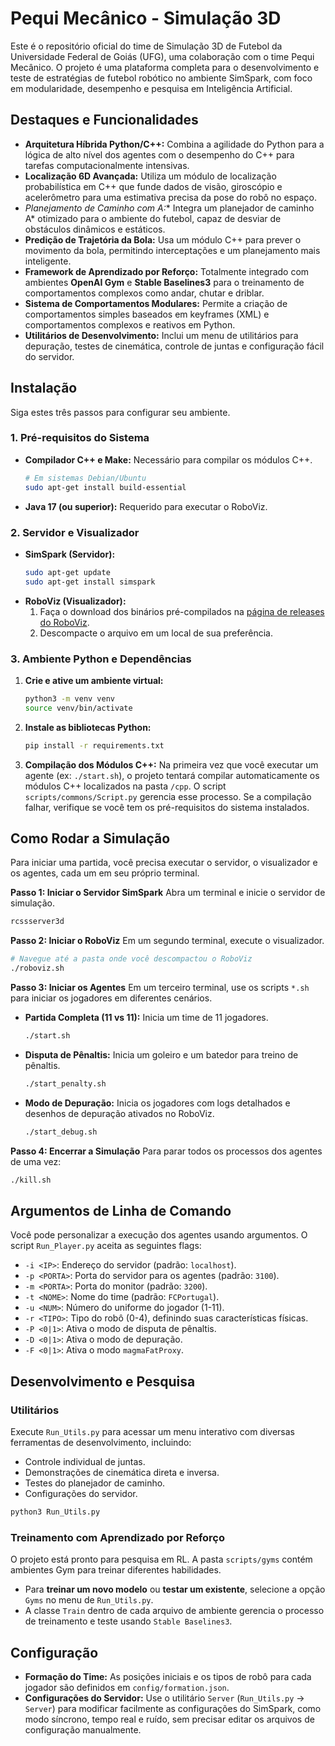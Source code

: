 # Pequi Mecânico - Simulação 3D

Este é o repositório oficial do time de Simulação 3D de Futebol da Universidade Federal de Goiás (UFG), uma colaboração com o time Pequi Mecânico. O projeto é uma plataforma completa para o desenvolvimento e teste de estratégias de futebol robótico no ambiente SimSpark, com foco em modularidade, desempenho e pesquisa em Inteligência Artificial.

## Destaques e Funcionalidades

* **Arquitetura Híbrida Python/C++:** Combina a agilidade do Python para a lógica de alto nível dos agentes com o desempenho do C++ para tarefas computacionalmente intensivas.
* **Localização 6D Avançada:** Utiliza um módulo de localização probabilística em C++ que funde dados de visão, giroscópio e acelerômetro para uma estimativa precisa da pose do robô no espaço.
* **Planejamento de Caminho com A*:** Integra um planejador de caminho A* otimizado para o ambiente do futebol, capaz de desviar de obstáculos dinâmicos e estáticos.
* **Predição de Trajetória da Bola:** Usa um módulo C++ para prever o movimento da bola, permitindo interceptações e um planejamento mais inteligente.
* **Framework de Aprendizado por Reforço:** Totalmente integrado com ambientes **OpenAI Gym** e **Stable Baselines3** para o treinamento de comportamentos complexos como andar, chutar e driblar.
* **Sistema de Comportamentos Modulares:** Permite a criação de comportamentos simples baseados em keyframes (XML) e comportamentos complexos e reativos em Python.
* **Utilitários de Desenvolvimento:** Inclui um menu de utilitários para depuração, testes de cinemática, controle de juntas e configuração fácil do servidor.

## Instalação

Siga estes três passos para configurar seu ambiente.

### 1. Pré-requisitos do Sistema

* **Compilador C++ e Make:** Necessário para compilar os módulos C++.
    ```bash
    # Em sistemas Debian/Ubuntu
    sudo apt-get install build-essential
    ```
* **Java 17 (ou superior):** Requerido para executar o RoboViz.

### 2. Servidor e Visualizador

* **SimSpark (Servidor):**
    ```bash
    sudo apt-get update
    sudo apt-get install simspark
    ```
* **RoboViz (Visualizador):**
    1.  Faça o download dos binários pré-compilados na [página de releases do RoboViz](https://github.com/magmaOffenburg/RoboViz/releases).
    2.  Descompacte o arquivo em um local de sua preferência.

### 3. Ambiente Python e Dependências

1.  **Crie e ative um ambiente virtual:**
    ```bash
    python3 -m venv venv
    source venv/bin/activate
    ```
2.  **Instale as bibliotecas Python:**
    ```bash
    pip install -r requirements.txt
    ```
3.  **Compilação dos Módulos C++:**
    Na primeira vez que você executar um agente (ex: `./start.sh`), o projeto tentará compilar automaticamente os módulos C++ localizados na pasta `/cpp`. O script `scripts/commons/Script.py` gerencia esse processo. Se a compilação falhar, verifique se você tem os pré-requisitos do sistema instalados.

## Como Rodar a Simulação

Para iniciar uma partida, você precisa executar o servidor, o visualizador e os agentes, cada um em seu próprio terminal.

**Passo 1: Iniciar o Servidor SimSpark**
Abra um terminal e inicie o servidor de simulação.
```bash
rcssserver3d
```

**Passo 2: Iniciar o RoboViz**
Em um segundo terminal, execute o visualizador.
```bash
# Navegue até a pasta onde você descompactou o RoboViz
./roboviz.sh
```

**Passo 3: Iniciar os Agentes**
Em um terceiro terminal, use os scripts `*.sh` para iniciar os jogadores em diferentes cenários.

* **Partida Completa (11 vs 11):** Inicia um time de 11 jogadores.
    ```bash
    ./start.sh
    ```

* **Disputa de Pênaltis:** Inicia um goleiro e um batedor para treino de pênaltis.
    ```bash
    ./start_penalty.sh
    ```

* **Modo de Depuração:** Inicia os jogadores com logs detalhados e desenhos de depuração ativados no RoboViz.
    ```bash
    ./start_debug.sh
    ```

**Passo 4: Encerrar a Simulação**
Para parar todos os processos dos agentes de uma vez:
```bash
./kill.sh
```

## Argumentos de Linha de Comando

Você pode personalizar a execução dos agentes usando argumentos. O script `Run_Player.py` aceita as seguintes flags:

* `-i <IP>`: Endereço do servidor (padrão: `localhost`).
* `-p <PORTA>`: Porta do servidor para os agentes (padrão: `3100`).
* `-m <PORTA>`: Porta do monitor (padrão: `3200`).
* `-t <NOME>`: Nome do time (padrão: `FCPortugal`).
* `-u <NUM>`: Número do uniforme do jogador (1-11).
* `-r <TIPO>`: Tipo do robô (0-4), definindo suas características físicas.
* `-P <0|1>`: Ativa o modo de disputa de pênaltis.
* `-D <0|1>`: Ativa o modo de depuração.
* `-F <0|1>`: Ativa o modo `magmaFatProxy`.

## Desenvolvimento e Pesquisa

### Utilitários
Execute `Run_Utils.py` para acessar um menu interativo com diversas ferramentas de desenvolvimento, incluindo:
* Controle individual de juntas.
* Demonstrações de cinemática direta e inversa.
* Testes do planejador de caminho.
* Configurações do servidor.

```bash
python3 Run_Utils.py
```

### Treinamento com Aprendizado por Reforço
O projeto está pronto para pesquisa em RL. A pasta `scripts/gyms` contém ambientes Gym para treinar diferentes habilidades.

* Para **treinar um novo modelo** ou **testar um existente**, selecione a opção `Gyms` no menu de `Run_Utils.py`.
* A classe `Train` dentro de cada arquivo de ambiente gerencia o processo de treinamento e teste usando `Stable Baselines3`.

## Configuração

* **Formação do Time:** As posições iniciais e os tipos de robô para cada jogador são definidos em `config/formation.json`.
* **Configurações do Servidor:** Use o utilitário `Server` (`Run_Utils.py` -> `Server`) para modificar facilmente as configurações do SimSpark, como modo síncrono, tempo real e ruído, sem precisar editar os arquivos de configuração manualmente.